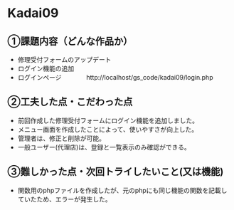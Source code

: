 # Kadai09

## ①課題内容（どんな作品か）
- 修理受付フォームのアップデート
- ログイン機能の追加
- ログインページ　　　　http://localhost/gs_code/kadai09/login.php

## ②工夫した点・こだわった点
- 前回作成した修理受付フォームにログイン機能を追加しました。
- メニュー画面を作成したことによって、使いやすさが向上した。
- 管理者は、修正と削除が可能。
- 一般ユーザー(代理店)は、登録と一覧表示のみ確認ができる。

## ③難しかった点・次回トライしたいこと(又は機能)
- 関数用のphpファイルを作成したが、元のphpにも同じ機能の関数を記載していたため、エラーが発生した。
